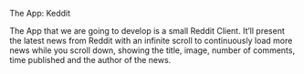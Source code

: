 The App: Keddit

The App that we are going to develop is a small Reddit Client. It’ll present the latest news from Reddit with an infinite scroll to continuously load more news while you scroll down, showing the title, image, number of comments, time published and the author of the news.